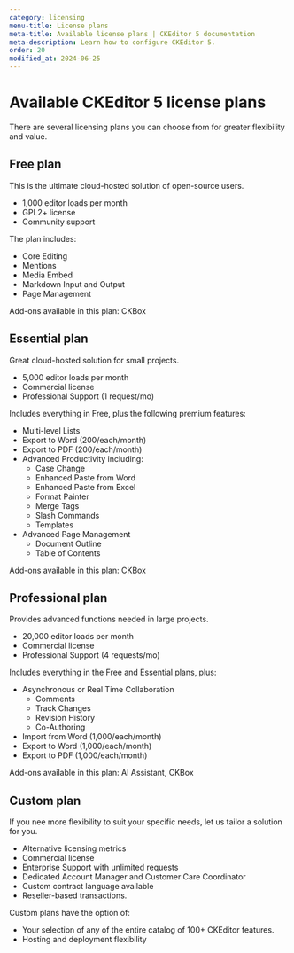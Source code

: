 ```yaml
---
category: licensing
menu-title: License plans
meta-title: Available license plans | CKEditor 5 documentation
meta-description: Learn how to configure CKEditor 5.
order: 20
modified_at: 2024-06-25
---
```


# Available CKEditor&nbsp;5 license plans

There are several licensing plans you can choose from for greater flexibility and value.

## Free plan

This is the ultimate cloud-hosted solution of open-source users.

* 1,000 editor loads per month
* GPL2+ license
* Community support

The plan includes:

* Core Editing
* Mentions
* Media Embed
* Markdown Input and Output
* Page Management

Add-ons available in this plan: CKBox

## Essential plan

Great cloud-hosted solution for small projects.

* 5,000 editor loads per month
* Commercial license
* Professional Support (1 request/mo)

Includes everything in Free, plus the following premium features:

* Multi-level Lists
* Export to Word (200/each/month)
* Export to PDF (200/each/month)
* Advanced Productivity including:
	* Case Change
	* Enhanced Paste from Word
	* Enhanced Paste from Excel
	* Format Painter
	* Merge Tags
	* Slash Commands
	* Templates
* Advanced Page Management
	* Document Outline
	* Table of Contents

Add-ons available in this plan: CKBox

## Professional plan

Provides advanced functions needed in large projects.

* 20,000 editor loads per month
* Commercial license
* Professional Support (4 requests/mo)

Includes everything in the Free and Essential plans, plus:

* Asynchronous or Real Time Collaboration
	* Comments
	* Track Changes
	* Revision History
	* Co-Authoring
* Import from Word (1,000/each/month)
* Export to Word (1,000/each/month)
* Export to PDF (1,000/each/month)

Add-ons available in this plan: AI Assistant, CKBox

## Custom plan

If you nee more flexibility to suit your specific needs, let us tailor a solution for you.

* Alternative licensing metrics
* Commercial license
* Enterprise Support with unlimited requests
* Dedicated Account Manager and Customer Care Coordinator
* Custom contract language available
* Reseller-based transactions.

Custom plans have the option of:

* Your selection of any of the entire catalog of 100+ CKEditor features.
* Hosting and deployment flexibility

<!-- See the Feature's Digest guide for a full list of individual features included in each plan -->
